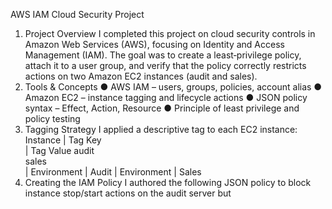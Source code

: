 
AWS IAM Cloud Security Project  
1. Project Overview 
I completed this project on cloud security controls in Amazon Web Services (AWS), focusing on 
Identity and Access Management (IAM). The goal was to create a least‑privilege policy, attach it 
to a user group, and verify that the policy correctly restricts actions on two Amazon EC2 
instances (audit and sales). 
2. Tools & Concepts 
● AWS IAM – users, groups, policies, account alias 
● Amazon EC2 – instance tagging and lifecycle actions 
● JSON policy syntax – Effect, Action, Resource 
● Principle of least privilege and policy testing 
3. Tagging Strategy 
I applied a descriptive tag to each EC2 instance: 
Instance | Tag Key            
| Tag Value 
audit       
sales       
| Environment  | Audit 
| Environment  | Sales 
4. Creating the IAM Policy 
I authored the following JSON policy to block instance stop/start actions on the audit server but
